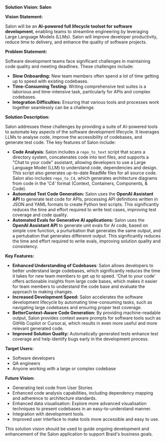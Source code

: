 **Solution Vision: Salon**

**Vision Statement:**

Salon will be an **AI-powered full lifecycle toolset for software development**, enabling teams to streamline engineering by leveraging Large Language Models (LLMs). Salon will improve developer productivity, reduce time to delivery, and enhance the quality of software projects.

**Problem Statement:**

Software development teams face significant challenges in maintaining code quality and meeting deadlines. These challenges include:

*   **Slow Onboarding:** New team members often spend a lot of time getting up to speed with existing codebases.
*   **Time-Consuming Testing:** Writing comprehensive test suites is a laborious and time-intensive task, particularly for APIs and complex codebases.
*   **Integration Difficulties:** Ensuring that various tools and processes work together seamlessly can be a challenge.

**Solution Description:**

Salon addresses these challenges by providing a suite of AI-powered tools to automate key aspects of the software development lifecycle. It leverages LLMs to analyse code, improve the accessibility of codebases, and generate test code. The key features of Salon include:

*   **Code Analysis**: Salon includes a `repo_to_text` script that scans a directory system, concatenates code into text files, and supports a "Chat to your code" assistant, allowing developers to use a Large Language Model (LLM) to understand code, dependencies and design. This script also generates up-to-date ReadMe files for all source code. Salon also includes `repo_to_C4`, which generates architecture diagrams from code in the 'C4' format (Context, Containers, Components, & Code).
*   **Automated Test Code Generation:** Salon uses the **OpenAI Assistant API** to generate test code for APIs, processing API definitions written in JSON and YAML formats to create Python test scripts. This significantly reduces the time and effort required to write test cases, improving test coverage and code quality. 
*   **Automated Evals for Generative AI applications:** Salon uses the **OpenAI Assistant API** to generate unit evals for AI code, based on simple core function, a purturbation that generates the same output, and a pertubation that generates differennt output. This significantly reduces the time and effort required to write evals, improving solution quality and consistency. 

**Key Features:**

*   **Enhanced Understanding of Codebases**: Salon allows developers to better understand large codebases, which significantly reduces the time it takes for new team members to get up to speed. 'Chat to your code' offers actionable insights from large code bases, which makes it easier for team members to understand the code base and evaluate the approach to making changes. 
*   **Increased Development Speed:** Salon accelerates the software development lifecycle by automating time-consuming tasks, such as navigating large codebases and ensuring proper test coverage. 
*   **BetterContext-Aware Code Generation:** By providing machine-readable output, Salon provides context aware prompts for software tools such as GitHib Copilot or Cursor.ai, which results in even more useful and more relevant generated code.
*   **Improved Solution Quality:** Automatically generated tests enhance test coverage and help identify bugs early in the development process.

**Target Users:**

*   Software developers
*   QA engineers
*   Anyone working with a large or complex codebase

**Future Vision:**

*   Generating test code from User Stories
*   Enhanced code analysis capabilities, including dependency mapping and adherence to architecture standards.
*   Enhanced data visualisation: Explore more advanced visualisation techniques to present codebases in an easy-to-understand manner.
*   Integration with development tools.
*   Improved user interface to make tools more accessible and easy to use.

This solution vision should be used to guide ongoing development and enhancement of the Salon application to support Braid's business goals.
